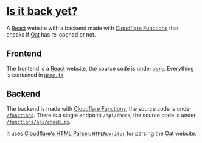 # [Is it back yet?](https://is-it-back-yet.com/)
A [React](https://reactjs.org/) website with a backend made with [Cloudflare Functions](https://developers.cloudflare.com/pages/platform/functions/) that checks if [Oat](https://www.oat.ie/) has re-opened or not.

## Frontend
The frontend is a [React](https://reactjs.org/) website, the source code is under [`/src`](./src/). Everything is contained in [`Home.js`](./src/Home.js).

## Backend
The backend is made with [Cloudflare Functions](https://developers.cloudflare.com/pages/platform/functions/), the source code is under [`/functions`](./functions/). There is a single endpoint `/api/check`, the source code is under [`/functions/api/check.js`](./functions/api/check.js).

It uses [Cloudflare's HTML Parser](https://blog.cloudflare.com/html-parsing-1/): [`HTMLRewriter`](https://developers.cloudflare.com/workers/runtime-apis/html-rewriter/) for parsing the [Oat](https://www.oat.ie/) website.
